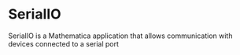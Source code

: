 SerialIO
========

SerialIO is a Mathematica application that allows communication with devices connected to a serial port